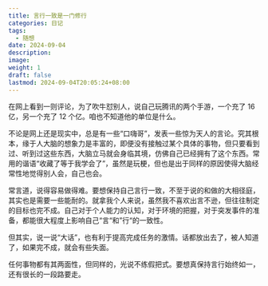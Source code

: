 ```yaml
---
title: 言行一致是一门修行
categories: 日记
tags:
  - 随想
date: 2024-09-04
description: 
image: 
weight: 1
draft: false
lastmod: 2024-09-04T20:05:24+08:00
---
```

在网上看到一则评论，为了吹牛怼别人，说自己玩腾讯的两个手游，一个充了 16 亿，另一个充了 12 个亿。咱也不知道他的单位是什么。

不论是网上还是现实中，总是有一些“口嗨哥”，发表一些惊为天人的言论。究其根本，缘于人大脑的想象力是丰富的，即便没有接触过某个具体的事物，但只要看到过、听到过这些东西，大脑立马就会身临其境，仿佛自己已经拥有了这个东西。常用的谐语“收藏了等于我学会了”，虽然是玩梗，但也是出于同样的原因使得大脑经常性地觉得别人会，自己也会。

常言道，说得容易做得难。要想保持自己言行一致，不至于说的和做的大相径庭，其实也是需要一些能耐的。就拿我个人来说，虽然我不喜欢出言不逊，但往往制定的目标也完不成。自己对于个人能力的认知，对于环境的把握，对于突发事件的准备，都能很大程度上影响自己“言“和”行“的一致性。

但其实，说一说“大话”，也有利于提高完成任务的激情。话都放出去了，被人知道了，如果完不成，就会有些失面。

任何事物都有其两面性，但同样的，光说不练假把式。要想真保持言行始终如一，还有很长的一段路要走。


